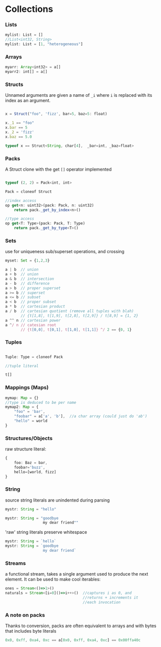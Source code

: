 
# Collections

### Lists

```TypeScript
mylist: List = []
//List<int32, String>
mylist: List = [1, "heterogeneous"]
```

### Arrays

```TypeScript
myarr: Array<int32> = a[]
myarr2: int[] = a[]
```

### Structs

Unnamed arguments are given a name of `_i` where `i` is replaced with
its index as an argument.
```TypeScript

x = Struct("foo", 'fizz', bar=5, baz=5: float)

x._1 == "foo"
x.bar == 5
x._2 = 'fizz'
x.baz == 5.0

typeof x == Struct<String, char[4],  _bar=int, _baz=float>

```

### Packs

A Struct clone with the get `[]` operator implemented

```TypeScript

typeof (2, 2) = Pack<int, int>

Pack = cloneof Struct

//index access
op get<n: uint32>(pack: Pack, n: uint32)
    return pack._get_by_index<n>()

//type access
op get<T: Type>(pack: Pack, T: Type)
    return pack._get_by_type<T>()

```

### Sets

use for uniqueness sub/superset operations, and crossing

```TypeScript
myset: Set = {1,2,3}
```

```TypeScript
a | b  // union
a + b  // union
a & b  // intersection
a - b  // difference
a > b  // proper superset
a >= b // superset
a <= b // subset
a < b  // proper subset
a * b  // cartesian product
a / b  // cartesian quotient (remove all tuples with blah)
       // {t[1,8], t[1,9], t[2,8], t[2,9]} / t[8,9] = {1, 2}
a ^^ n // cartesian power
a ^/ n // catesian root
       // {t[0,0], t[0,1], t[1,0], t[1,1]} ^/ 2 == {0, 1}
```

### Tuples

```TypeScript

Tuple: Type = cloneof Pack

//tuple literal

t[]

```

<!-- maybe switch [] to array and l[] to linked list? -->

### Mappings (Maps)

```TypeScript
mymap: Map = {}
//type is deduced to be per name
mymap2: Map = {
    "foo" = 'bar',
    "foobar" = a['a', 'b'],  //a char array (could just do 'ab')
    "hello" = world
}
```

### Structures/Objects

raw structure literal:
```TypeScript
{
    foo: Baz = bar,
    foobar='buzz',
    hello=[world, fizz]
}
```

### String

source string literals are unindented during parsing

```TypeScript
mystr: String = "hello"

mystr: String = "goodbye
                 my dear friend""
```

'raw' string literals preserve whitespace

```TypeScript
mystr: String = `hello`
mystr: String = `goodbye
                 my dear friend`
```

### Streams

a functional stream, takes a single argument used 
to produce the next element. It can be used to make
cool iterables:

```TypeScript
ones = Stream<()=>1>()
naturals = Stream<[i=0]()=>i++>()  //captures i as 0, and 
                                   //returns + increments it
                                   //each invocation
```

### A note on packs

Thanks to conversion, packs are often equivalent to arrays
and with bytes that includes byte literals

```TypeScript
0x0, 0xff, 0xa4, 0xc == a[0x0, 0xff, 0xa4, 0xc] == 0x00ffa40c
```
